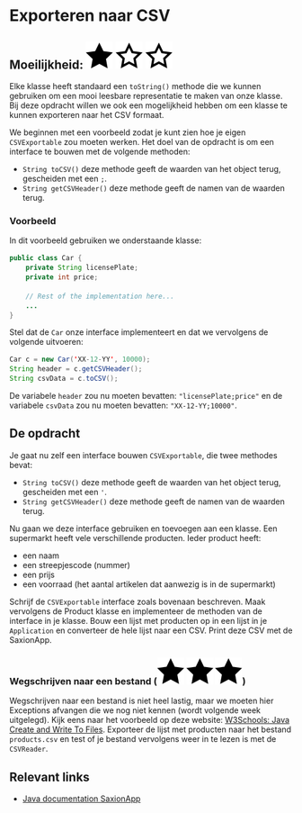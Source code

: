 # Exporteren naar CSV
## Moeilijkheid: ![Filled](../resources/star-filled.svg) ![Outlined](../resources/star-outlined.svg) ![Outlined](../resources/star-outlined.svg) 

Elke klasse heeft standaard een `toString()` methode die we kunnen gebruiken om een mooi leesbare representatie te maken van onze klasse.
Bij deze opdracht willen we ook een mogelijkheid hebben om een klasse te kunnen exporteren naar het CSV formaat. 

We beginnen met een voorbeeld zodat je kunt zien hoe je eigen `CSVExportable` zou moeten werken. Het doel van de opdracht is om een interface te bouwen met de volgende methoden:
- `String toCSV()` deze methode geeft de waarden van het object terug, gescheiden met een `;`.
- `String getCSVHeader()` deze methode geeft de namen van de waarden terug.

### Voorbeeld
In dit voorbeeld gebruiken we onderstaande klasse:
```java
public class Car {
    private String licensePlate;
    private int price;
    
    // Rest of the implementation here...
    ...
}
```

Stel dat de `Car` onze interface implementeert en dat we vervolgens de volgende uitvoeren:
```java
Car c = new Car('XX-12-YY', 10000);
String header = c.getCSVHeader();
String csvData = c.toCSV();
``` 
De variabele `header` zou nu moeten bevatten: `"licensePlate;price"` en de variabele `csvData` zou nu moeten bevatten: `"XX-12-YY;10000"`.

## De opdracht

Je gaat nu zelf een interface bouwen `CSVExportable`, die twee methodes bevat:
- `String toCSV()` deze methode geeft de waarden van het object terug, gescheiden met een `'`.
- `String getCSVHeader()` deze methode geeft de namen van de waarden terug.

Nu gaan we deze interface gebruiken en toevoegen aan een klasse. Een supermarkt heeft vele verschillende producten. 
Ieder product heeft:
- een naam
- een streepjescode (nummer)
- een prijs
- een voorraad (het aantal artikelen dat aanwezig is in de supermarkt)

Schrijf de `CSVExportable` interface zoals bovenaan beschreven. Maak vervolgens de Product klasse en implementeer de methoden van de interface in je klasse.
Bouw een lijst met producten op in een lijst in je `Application` en converteer de hele lijst naar een CSV. Print deze CSV met de SaxionApp.

### Wegschrijven naar een bestand (![Filled](../resources/star-filled.svg) ![Filled](../resources/star-filled.svg) ![Filled](../resources/star-filled.svg))
Wegschrijven naar een bestand is niet heel lastig, maar we moeten hier Exceptions afvangen die we nog niet kennen (wordt volgende week uitgelegd).
Kijk eens naar het voorbeeld op deze website: [W3Schools: Java Create and Write To Files](https://www.w3schools.com/java/java_files_create.asp).
Exporteer de lijst met producten naar het bestand `products.csv` en test of je bestand vervolgens weer in te lezen is met de `CSVReader`.

## Relevant links
* [Java documentation SaxionApp](https://saxionapp.hboictlab.nl/nl/saxion/app/SaxionApp.html)
